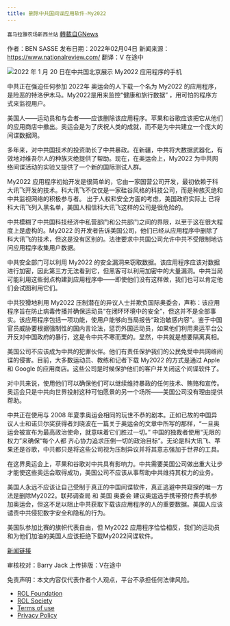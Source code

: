 ```yaml
---
title: 删除中共国间谍应用软件-My2022
---
```

`喜马拉雅农场新西兰站` [轉載自GNews](https://gnews.org/zh-hans/1958302/)

作者：BEN SASSE
发布日期：2022年02月04日
新闻来源：https://www.nationalreview.com/
翻译：V 在途中

![](https://assets.gnews.org/wp-content/uploads/2022/02/022-app.jpg)2022 年 1 月 20 日在中共国北京展示 My2022 应用程序的手机

中共正在强迫任何参加 2022年 奥运会的人下载一个名为 My2022 的应用程序，是险恶的特洛伊木马。My2022是用来监控“健康和旅行数据” ，用可怕的程序方式来监视用户。

美国人——运动员和与会者——应该删除该应用程序。苹果和谷歌应该把它从他们的应用商店中撤出。奥运会是为了庆祝人类的成就，而不是为中共建立一个庞大的间谍数据网。

多年来，对中共国技术的投资助长了中共暴政。在新疆，中共将大数据武器化，有效地对维吾尔人的种族灭绝提供了帮助。现在，在奥运会上，My2022 为中共网络间谍活动的实验又提供了一个新的国际测试人群。

My2022 应用程序初始开发是很简单的，它由一家国营公司开发，最初依赖于科大讯飞开发的技术。科大讯飞不仅仅是一家硅谷风格的科技公司，而是种族灭绝和中共监视网络的积极参与者。 出于人权和安全方面的考虑，美国政府实际上 已将科大讯飞列入黑名单，美国人相信科大讯飞这样的公司是很危险的。

中共模糊了中共国科技经济中私营部门和公共部门之间的界限，以至于这在很大程度上是虚构的。My2022 的开发者告诉美国公司，他们已经从应用程序中删除了科大讯飞的技术，但这是没有区别的。法律要求中共国公司允许中共不受限制地访问应用程序收集用户数据。

中共安全部门可以利用 My2022 的安全漏洞来窃取数据。该应用程序应该对数据进行加密，因此第三方无法看到它，但黑客可以利用加密中的大量漏洞。中共当局可能利用这些弱点构建到应用程序中——即使他们没有这样做，我们也可以肯定他们会试图利用它们。

中共狡猾地利用 My2022 压制潜在的异议人士并欺负国际奥委会，声称：该应用程序旨在防止病毒传播并确保运动员“在闭环环境中的安全”，但这并不是全部事实。该应用程序包括一项功能，使用户能够向当局报告“政治敏感内容”。鉴于中国官员威胁要根据强制性的国内言论法，惩罚外国运动员，如果他们利用奥运平台公开反对中国政府的暴行，这是令中共不寒而栗的。显然，中共就是想要隔离真相。

美国公司不应该成为中共的犯罪伙伴。他们有责任保护我们的公民免受中共网络间谍的侵害。目前，大多数运动员、教练和记者下载 My2022 的方式是通过 Apple 和 Google 的应用商店。这些公司是时候保护他们的客户并关闭这个间谍软件了。

对中共来说，使用他们可以确保他们可以继续维持暴政的任何技术、贿赂和宣传。奥运会只是中共向世界投射这种可怕愿景的另一个场所——美国公司没有理由提供帮助。

中共正在使用与 2008 年夏季奥运会相同的玩世不恭的剧本。正如已故的中国异议人士和诺贝尔奖获得者刘晓波在一篇关于奥运会的文章中所写的那样，“一旦奥运会被宣布为最高政治使命，就意味着它们胜过一切。” 中国的独裁者使用“无限的权力”来确保“每个人都 齐心协力追求压倒一切的政治目标”。无论是科大讯飞、苹果还是谷歌，中共都只是将这些公司视为压制异议并将其意志强加于世界的工具。

在这界奥运会上，苹果和谷歌对中共具有影响力。中共需要美国公司做出重大让步才能使这些奥运会取得成功，美国公司不应该从事帮助中共维持其权力的业务。

美国人永远不应该让自己受制于真正的中国间谍软件，真正逃避中共窥探的唯一方法是删除My2022。联邦调查局 和 美国 奥委会 建议奥运选手携带预付费手机参加奥运会，但这不足以阻止中共获取下载该应用程序的人的重要数据。美国人应该谴责中共侵犯数字安全和隐私的行为。

美国队参加比赛的旗帜代表自由，但 My2022 应用程序恰恰相反，我们的运动员和为他们加油的美国人应该拒绝下载My2022间谍软件。

[新闻链接](https://www.nationalreview.com/2022/02/delete-chinas-spy-app/#slide-1)

审核校对：Barry Jack
上传排版：V在途中

 

免责声明：本文内容仅代表作者个人观点，平台不承担任何法律风险。

- [ROL Foundation](https://rolfoundation.org/)
- [ROL Society](https://rolsociety.org/)
- [Terms of use](https://gnews.org/terms-of-use-3/)
- [Privacy Policy](https://gnews.org/privacy-policy/)
